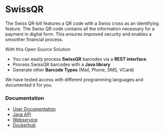 # SwissQR

The Swiss QR-bill features a QR code with a Swiss cross as an identifying feature. The Swiss QR code contains all the information necessary for a payment in digital form. This ensures improved security and enables a smoother financial process.


With this Open Source Solution

- You can easily process __SwissQR__ barcodes via a __REST interface__.
- Process SwissQR barcodes with a __Java library__
- Generate other __Barcode Types__ (Mail, Phone, SMS, VCard)

We have tested access with different programming languages ​​and documented it for you.

### Documentation

- [User Documentation](https://github.com/swissqr/swissqr/wiki)
- [Java API](https://swissqr.github.io/swissqr/doc/index.html)
- [Webservice](https://swissqr.ch/docs/)
- [Dockerhub](https://hub.docker.com/r/swissqr/swissqr)
